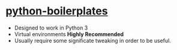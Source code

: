 # [python-boilerplates](https://gitlab.com/dugite-code/python-boilerplates)

 * Designed to work in Python 3
 * Virtual environments **Highly Recommended**
 * Usually require some significate tweaking in order to be useful.